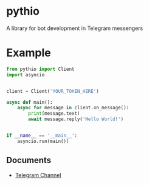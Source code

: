 # pythio
A library for bot development in Telegram messengers

# Example
```python
from pythio import Client
import asyncio


client = Client('YOUR_TOKEN_HERE')

async def main():
    async for message in client.on_message():
        print(message.text)
        await message.reply('Hello World!')


if __name__ == '__main__':
    asyncio.run(main())

```

## Documents
- [Telegram Channel](https://t.me/neilsohn)
